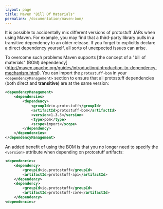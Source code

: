 ```yaml
---
layout: page
title: Maven "Bill Of Materials"
permalink: /documentation/maven-bom/
---
```


It is possible to accidentally mix different versions of protostuff JARs when using Maven.
For example, you may find that a third-party library pulls in a transitive dependency to
an older release. If you forget to explicitly declare a direct dependency yourself, all
sorts of unexpected issues can arise.

To overcome such problems Maven supports [the concept of a "bill of materials" (BOM) dependency]
(http://maven.apache.org/guides/introduction/introduction-to-dependency-mechanism.html).
You can import the `protostuff-bom` in your `<dependencyManagement>` section to
ensure that all protostuff dependencies (both direct and **transitive**) are at the same version:

~~~xml
<dependencyManagement>
    <dependencies>
        <dependency>
            <groupId>io.protostuff</groupId>
            <artifactId>protostuff-bom</artifactId>
            <version>1.3.5</version>
            <type>pom</type>
            <scope>import</scope>
        </dependency>
    </dependencies>
</dependencyManagement>
~~~

An added benefit of using the BOM is that you no longer need to specify the `<version>` attribute
when depending on protostuff artifacts:

~~~xml
<dependencies>
    <dependency>
        <groupId>io.protostuff</groupId>
        <artifactId>protostuff-api</artifactId>
    </dependency>
    <dependency>
        <groupId>io.protostuff</groupId>
        <artifactId>protostuff-core</artifactId>
    </dependency>
<dependencies>
~~~

